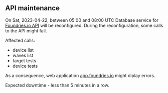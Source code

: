 ## API maintenance

On Sat, 2023-04-22, between 05:00 and 08:00 UTC Database service for [Foundries.io API](https://api.foundries.io/ota/) will be reconfigured. During the reconfiguration, some calls to the API might fail.

Affected calls:
 - device list
 - waves list
 - target tests
 - device tests

As a consequence, web application [app.foundries.io](https://app.foundries.io/) might diplay errors.

Expected downtime - less than 5 minutes in a row.

